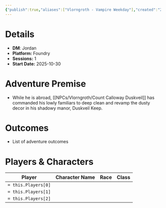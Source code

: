 ```yaml
---
{"publish":true,"aliases":["Vlorngroth - Vampire Weekday"],"created":"2025-10-03T10:23:37.000-04:00","modified":"2025-10-22T21:27:27.832-04:00","published":"2025-10-22T21:27:27.832-04:00","cssclasses":"","DM":"Jordan","Players":null,"Platform":"Foundry","Sessions":1,"Start Date":"2025-10-30","Authors":["Jordan"]}
---
```


# Details
- **DM**: Jordan
- **Platform:** Foundry
- **Sessions:** 1
- **Start Date:** 2025-10-30

# Adventure Premise
- While he is abroad, [[NPCs/Vlorngroth/Count Calloway Duskveil]] has commanded his lowly familiars to deep clean and revamp the dusty decor in his shadowy manor, Duskveil Keep.

# Outcomes
- List of adventure outcomes

# Players & Characters
| Player              | Character Name | Race | Class |
| ------------------- | -------------- | ---- | ----- |
| `= this.Players[0]` |                |      |       |
| `= this.Players[1]` |                |      |       |
| `= this.Players[2]` |                |      |       |

